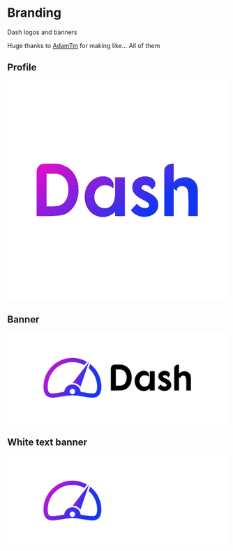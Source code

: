 # Branding

Dash logos and banners

Huge thanks to [AdamTm](https://github.com/AdamTmHun) for making like... All of them

## Profile

![Profile](profile.png)

## Banner

![Banner](banner.png)

## White text banner

![White text banner](banner-white.png)
